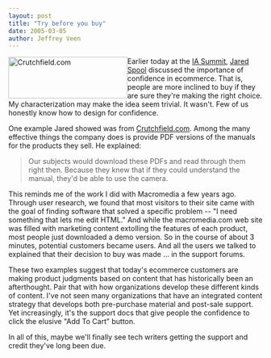 ```yaml
--- 
layout: post
title: "Try before you buy"
date: 2005-03-05
author: Jeffrey Veen
---
```

<img src="http://veen.com/jeff/images/crutchfield.jpg" width="236" height="82" alt="Crutchfield.com" style="float:left;" />

Earlier today at the <a href="http://iasummit.org/">IA Summit</a>, <a href="http://uie.com/">Jared Spool</a> discussed the importance of confidence in ecommerce. That is, people are more inclined to buy if they are sure they're making the right choice. My characterization may make the idea seem trivial. It wasn't. Few of us honestly know how to design for confidence.

One example Jared showed was from <a href="http://crutchfield.com">Crutchfield.com</a>. Among the many effective things the company does is provide PDF versions of the manuals for the products they sell. He explained: 

<blockquote>Our subjects would download these PDFs and read through them right then. Because they knew that if they could understand the manual, they'd be able to use the camera.
</blockquote>

This reminds me of the work I did with Macromedia a few years ago. Through user research, we found that most visitors to their site came with the goal of finding software that solved a specific problem -- "I need something that lets me edit HTML." And while the macromedia.com web site was filled with marketing content extolling the features of each product, most people just downloaded a demo version. So in the course of about 3 minutes, potential customers became users. And all the users we talked to explained that their decision to buy was made ... in the support forums.

These two examples suggest that today's ecommerce customers are making product judgments based on content that has historically been an afterthought. Pair that with how organizations develop these different kinds of content. I've not seen many organizations that have an integrated content strategy that develops both pre-purchase material and post-sale support. Yet increasingly, it's the support docs that give people the confidence to click the elusive "Add To Cart" button.

In all of this, maybe we'll finally see tech writers getting the support and credit they've long been due.
&#8203;